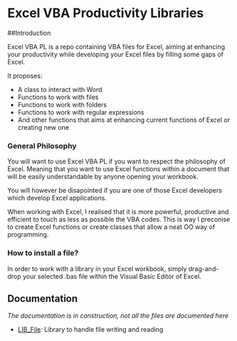 # Excel VBA Productivity Libraries

##Introduction 

Excel VBA PL is a repo containing VBA files for Excel, aiming at enhancing your productivity while developing your Excel files by filling some gaps of Excel.

It proposes:
* A class to interact with Word
* Functions to work with files
* Functions to work with folders
* Functions to work with regular expressions
* And other functions that aims at enhancing current functions of Excel or creating new one

### General Philosophy

You will want to use Excel VBA PL if you want to respect the philosophy of Excel. Meaning that you want to use Excel functions within a document that will be easily understandable by anyone opening your workbook.

You will however be disapointed if you are one of those Excel developers which develop Excel applications.

When working with Excel, I realised that it is more powerful, productive and efficient to touch as less as possible the VBA codes. This is way I preconise to create Excel functions or create classes that allow a neat OO way of programming.

### How to install a file?

In order to work with a library in your Excel workbook, simply drag-and-drop your selected .bas file within the Visual Basic Editor of Excel.

## Documentation

*The documentation is in construction, not all the files are documented here*

* [LIB_File](docs/Lib_File.md): Library to handle file writing and reading